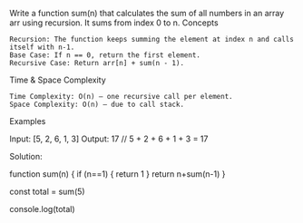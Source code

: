 Write a function sum(n) that calculates the sum of all numbers in an array arr using recursion. It sums from index 0 to n.
Concepts

    Recursion: The function keeps summing the element at index n and calls itself with n-1.
    Base Case: If n == 0, return the first element.
    Recursive Case: Return arr[n] + sum(n - 1).

Time & Space Complexity

    Time Complexity: O(n) – one recursive call per element.
    Space Complexity: O(n) – due to call stack.

Examples

Input: [5, 2, 6, 1, 3]
Output: 17
// 5 + 2 + 6 + 1 + 3 = 17

Solution:

function sum(n) {
  if (n==1) {
    return 1
  }
  return n+sum(n-1)
}

const total = sum(5)

console.log(total)